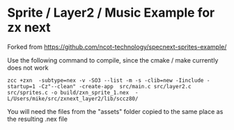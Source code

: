 # Sprite / Layer2 / Music Example for zx next

Forked from https://github.com/ncot-technology/specnext-sprites-example/

Use the following command to compile, since the cmake / make currently does not work

```
zcc +zxn  -subtype=nex -v -SO3 --list -m -s -clib=new -Iinclude -startup=1 -Cz"--clean" -create-app  src/main.c src/layer2.c src/sprites.c -o build/zxn_sprite_1.nex  -L/Users/mike/src/zxnext_layer2/lib/sccz80/
```

You will need the files from the "assets" folder copied to the same place as the resulting .nex file

